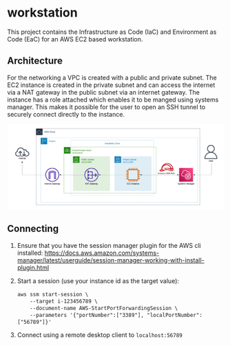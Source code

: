 # workstation
This project contains the Infrastructure as Code (IaC) and  Environment as Code (EaC) for an AWS EC2 based workstation.

## Architecture
For the networking a VPC is created with a public and private subnet. The EC2 instance is created in the private subnet 
and can access the internet via a NAT gateway in the public subnet via an internet gateway. The instance has a role 
attached which enables it to be manged using systems manager. This makes it possible for the user to open an SSH tunnel 
to securely connect directly to the instance.

![](workstation.png)
## Connecting
1. Ensure that you have the session manager plugin for the AWS cli installed: https://docs.aws.amazon.com/systems-manager/latest/userguide/session-manager-working-with-install-plugin.html
2. Start a session (use your instance id as the target value):

       aws ssm start-session \
           --target i-123456789 \
           --document-name AWS-StartPortForwardingSession \
           --parameters '{"portNumber":["3389"], "localPortNumber":["56789"]}'
3. Connect using a remote desktop client to `localhost:56789`